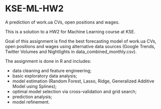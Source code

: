 # KSE-ML-HW2

A prediction of work.ua CVs, open positions and wages.

This is a solution to a HW2 for Machine Learning course at KSE.

Goal of this assignment is find the best forecasting model of work.ua CVs, open positions and wages using alternative data sources (Google Trends, Twitter Volumes and Nightlights in data_combined_monthly.csv). 

The assignment is done in R and includes:
- data cleaning and feature engineering;
- basic exploratory data analysis;
- model estimation (Random Forest, Lasso, Ridge, Generalized Additive Model using Splines);
- optimal model selection via cross-validation and grid search;
- prediction analysis;
- model refinement.
